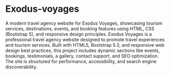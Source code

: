 # Exodus-voyages
A modern travel agency website for Exodus Voyages, showcasing tourism services, destinations, events, and booking features using HTML, CSS (Bootstrap 5), and responsive design principles.
Exodus Voyages is a professional travel agency website designed to promote travel experiences and tourism services. Built with HTML5, Bootstrap 5.3, and responsive web design best practices, this project includes dynamic sections like events, bookings, testimonials, a gallery, contact support, and SEO optimization. The site is structured for performance, accessibility, and search engine discoverability.
